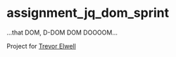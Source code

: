 assignment_jq_dom_sprint
========================

...that DOM, D-DOM DOM DOOOOM...

Project for [Trevor Elwell](http://trevorelwell.me)